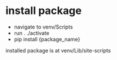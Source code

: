 # install package

- navigate to venv/Scripts
- run . ./activate
- pip install {package_name}

installed package is at venv/Lib/site-scripts
